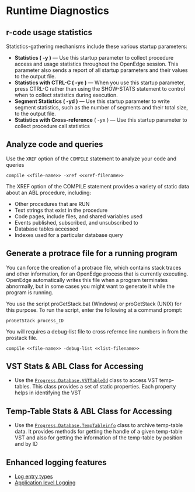 # Runtime Diagnostics
## r-code usage statistics
Statistics-gathering mechanisms include these various startup parameters:
 * __Statistics ( -y )__ — Use this startup parameter to collect procedure access and usage statistics throughout the OpenEdge session. This parameter also sends a report of all startup parameters and their values to the output file.
 * __Statistics with CTRL-C ( -yc )__ — When you use this startup parameter, press CTRL-C rather than using the SHOW-STATS statement to control when to collect statistics during execution.
 * __Segment Statistics ( -yd )__ — Use this startup parameter to write segment statistics, such as the number of segments and their total size, to the output file.
 * __Statistics with Cross-reference__ ( -yx ) — Use this startup parameter to collect procedure call statistics

## Analyze code and queries
Use the ```XREF``` option of the ```COMPILE``` statement to analyze your code and queries
```
compile <<file-name>> -xref <<xref-filename>>
```

The XREF option of the COMPILE statement provides a variety of static data about an ABL procedure, including:

* Other procedures that are RUN
* Text strings that exist in the procedure
* Code pages, include files, and shared variables used
* Events published, subscribed, and unsubscribed to
* Database tables accessed
* Indexes used for a particular database query

## Generate a protrace file for a running program
You can force the creation of a protrace file, which contains stack traces and other information, for an OpenEdge process that is currently executing. OpenEdge automatically writes this file when a program terminates abnormally, but in some cases you might want to generate it while the program is running.

You use the script proGetStack.bat (Windows) or proGetStack (UNIX) for this purpose. To run the script, enter the following at a command prompt:
```
proGetStack process_ID
```

You will requires a debug-list file to cross refernce line numbers in from the prostack file.
```
compile <<file-name>> -debug-list <<list-filename>>
```

## VST Stats & ABL Class for Accessing
 * Use the [```Progress.Database.VSTTableId```](https://docs.progress.com/bundle/abl-reference/page/Progress.Database.VSTTableId-class.html) class to access VST temp-tables. This class provides a set of static properties. Each property helps in identifying the VST

## Temp-Table Stats & ABL Class for Accessing
 * Use the [```Progress.Database.TempTableinfo```](https://docs.progress.com/bundle/abl-reference/page/Progress.Database.TempTableInfo-class.html) class to archive temp-table data. It provides methods for getting the handle of a given temp-table VST and also for getting the information of the temp-table by position and by ID

 ## Enhanced logging features
  * [Log entry types](https://docs.progress.com/bundle/openedge-abl-troubleshoot-applications/page/Log-entry-types.html)
  * [Application level Logging](https://docs.progress.com/bundle/openedge-abl-troubleshoot-applications/page/Application-level-logging.html)